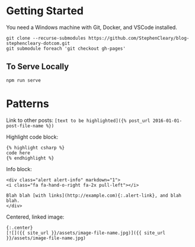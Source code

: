 # Getting Started

You need a Windows machine with Git, Docker, and VSCode installed.

```
git clone --recurse-submodules https://github.com/StephenCleary/blog-stephencleary-dotcom.git
git submodule foreach 'git checkout gh-pages'
```

## To Serve Locally

```
npm run serve
```

# Patterns

Link to other posts: `[text to be highlighted]({% post_url 2016-01-01-post-file-name %})`

Highlight code block:

````
{% highlight csharp %}
code here
{% endhighlight %}
````

Info block:

````
<div class="alert alert-info" markdown="1">
<i class="fa fa-hand-o-right fa-2x pull-left"></i>

Blah blah [with links](http://example.com){:.alert-link}, and blah blah.
</div>
````

Centered, linked image:

````
{:.center}
[![]({{ site_url }}/assets/image-file-name.jpg)]({{ site_url }}/assets/image-file-name.jpg)
````
